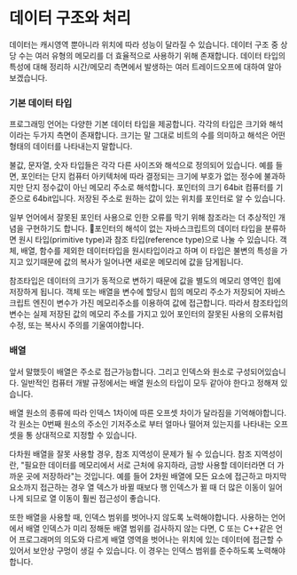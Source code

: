 # 데이터 구조와 처리

데이터는 캐시영역 뿐아니라 위치에 따라 성능이 달라질 수 있습니다. 데이터 구조 중 상당 수는 여러 유형의 메모리를 더 효율적으로 사용하기 위해 존재합니다. 데이터 타입의 특성에 대해 정리하 시간/메모리 측면에서 발생하는 여러 트레이드오프에 대하여 알아보겠습니다.



### 기본 데이터 타입

프로그래밍 언어는 다양한 기본 데이터 타입을 제공합니다. 각각의 타입은 크기와 해석이라는 두가지 측면이 존재합니다. 크기는 말 그대로 비트의 수를 의미하고 해석은 어떤 형태의 데이터를 나타내는지 말합니다.

불값, 문자열, 숫자 타입들은 각각 다른 사이즈와 해석으로 정의되어 있습니다. 예를 들면, 포인터는 단지 컴퓨터 아키텍처에 따라 결정되는 크기에 부호가 없는 정수에 불과하지만 단지 정수값이 아닌 메모리 주소로 해석합니다. 포인터의 크기 64bit 컴퓨터를 기준으로 64bit입니다. 저장된 주소로 원하는 값이 있는 위치를 포인터로 알 수 있습니다.

일부 언어에서 잘못된 포인터 사용으로 인한 오류를 막기 위해 참조라는 더 추상적인 개념을 구현하기도 합니다. 포인터의 해석이 없는 자바스크립트의 데이터 타입을 분류하면 원시 타입(primitive type)과 참조 타입(reference type)으로 나눌 수 있습니다. 객체, 배열, 함수를 제외한 데이터타입을 원시타입이라고 하며 이 타입은 불변의 특성을 가지고 있기때문에 값의 복사가 일어나면 새로운 메모리에 값을 담게됩니다.&#x20;

참조타입은 데이터의 크기가 동적으로 변하기 때문에 값을 별도의 메모리 영역인 힙에 저장하게 됩니다. 객체 또는 배열을 변수에 할당시 힙의 메모리 주소가 저장되어 자바스크립트 엔진이 변수가 가진 메모리주소를 이용하여 값에 접근합니다. 따라서 참조타입의 변수는 실제 저장된 값의 메모리 주소를 가지고 있어 포인터의 잘못된 사용의 오류처럼 수정, 또는 복사시 주의를 기울여야합니다.



### 배열

앞서 말했듯이 배열은 주소로 접근가능합니다. 그리고 인덱스와 원소로 구성되어있습니다. 일반적인 컴퓨터 개발 규정에서는 배열 원소의 타입이 모두 같아야 한다고 정해져 있습니다.

배열 원소의 종류에 따라 인덱스 1차이에 따른 오프셋 차이가 달라짐을 기억해야합니다. 각 원소는 0번째 원소의 주소인 기저주소로 부터 얼마나 떨어져 있는지를 나타내는 오프셋을 통 상대적으로 지정할 수 있습니다.

다차원 배열을 잘못 사용할 경우, 참조 지역성이 문제가 될 수 있습니다. 참조 지역성이란, "필요한 데이터를 메모리에서 서로 근처에 유지하라, 금방 사용할 데이터라면 더 가까운 곳에 저장하라"는 것입니다. 예를 들어 2차원 배열에 모든 요소에 접근하고 마지막 요소까지 접근하는 경우 열 덱스가 바뀔 때보다 행 인덱스가 뀔 때 더 많은 이동이 일어나게 되므로 열 이동이 훨씬 접근성이 좋습니다.

또한 배열을 사용할 때, 인덱스 범위를 벗어나지 않도록 노력해야합니다. 사용하는 언어에서 배열 인덱스가 미리 정해둔 배열 범위를 검사하지 않는 다면, C 또는 C++같은 언어 프로그래머의 의도와 다르게 배열 영역을 벗어나는 위치에 있는 데이터에 접근할 수 있어서 보안상 구멍이 생길 수 있습니다.  이 경우는 인덱스 범위를 준수하도록 노력해야합니다.
